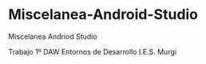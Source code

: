 # Miscelanea-Android-Studio
Miscelanea Andriod Studio

Trabajo 1º DAW Entornos de Desarrollo I.E.S. Murgi
